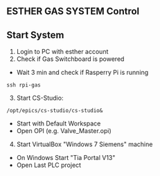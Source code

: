 ## ESTHER GAS SYSTEM Control

## Start System

1. Login to PC with esther account
2. Check if Gas Switchboard is powered
  * Wait 3 min and check if Rasperry Pi is running
```
ssh rpi-gas
```
3. Start CS-Studio:
```
/opt/epics/cs-studio/cs-studio&
```
  * Start with Default Workspace
  * Open OPI (e.g. Valve_Master.opi)
4. Start VirtualBox "Windows 7 Siemens" machine
  * On Windows Start "Tia Portal V13"
  * Open Last PLC project
